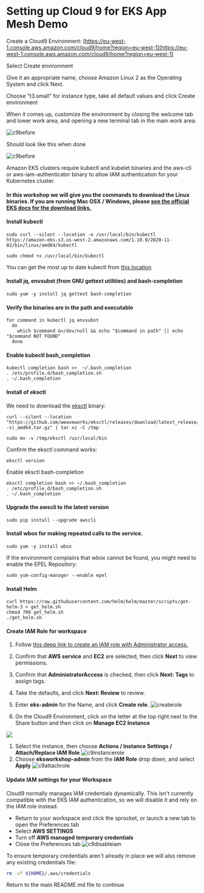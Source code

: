 # Setting up Cloud 9 for EKS App Mesh Demo 

Create a Cloud9 Environment: [https://eu-west-1.console.aws.amazon.com/cloud9/home?region=eu-west-1](https://eu-west-1.console.aws.amazon.com/cloud9/home?region=eu-west-1)

Select Create environment

Give it an appropriate name, choose Amazon Linux 2 as the Operating System and click Next.

Choose "t3.small" for instance type, take all default values and click Create environment

When it comes up, customize the environment by closing the welcome tab and lower work area, and opening a new terminal tab in the main work area: 

![c9before](img/c9before.png)

Should look like this when done

![c9before](img/c9after.png )


Amazon EKS clusters require kubectl and kubelet binaries and the aws-cli or aws-iam-authenticator
binary to allow IAM authentication for your Kubernetes cluster.


#### In this workshop we will give you the commands to download the Linux binaries. If you are running Mac OSX / Windows, please [see the official EKS docs for the download links.](https://docs.aws.amazon.com/eks/latest/userguide/getting-started.html)

#### Install kubectl
```
sudo curl --silent --location -o /usr/local/bin/kubectl https://amazon-eks.s3.us-west-2.amazonaws.com/1.18.9/2020-11-02/bin/linux/amd64/kubectl

sudo chmod +x /usr/local/bin/kubectl
```

You can get the most up to date kubectl from [this location](https://docs.aws.amazon.com/eks/latest/userguide/install-kubectl.html)

#### Install jq, envsubst (from GNU gettext utilities) and bash-completion
```
sudo yum -y install jq gettext bash-completion
```

#### Verify the binaries are in the path and executable
```
for command in kubectl jq envsubst
  do
    which $command &>/dev/null && echo "$command in path" || echo "$command NOT FOUND"
  done
```

#### Enable kubectl bash_completion
```
kubectl completion bash >>  ~/.bash_completion
. /etc/profile.d/bash_completion.sh
. ~/.bash_completion
```
#### Install of eksctl 

We need to download the [eksctl](https://eksctl.io/) binary:
```
curl --silent --location "https://github.com/weaveworks/eksctl/releases/download/latest_release/eksctl_$(uname -s)_amd64.tar.gz" | tar xz -C /tmp

sudo mv -v /tmp/eksctl /usr/local/bin

```

Confirm the eksctl command works:
```
eksctl version
```

Enable eksctl bash-completion
```
eksctl completion bash >> ~/.bash_completion
. /etc/profile.d/bash_completion.sh
. ~/.bash_completion
```
#### Upgrade the awscli to the latest version 

```
sudo pip install --upgrade awscli
```

#### Install wbox for making repeated calls to the service. 

```
sudo yum -y install wbox
```

If the environment complains that wbox cannot be found, you might need to enable the EPEL Repository:

```
sudo yum-config-manager --enable epel
```

#### Install Helm
```
curl https://raw.githubusercontent.com/helm/helm/master/scripts/get-helm-3 > get_helm.sh
chmod 700 get_helm.sh
./get_helm.sh
```

#### Create IAM Role for workspace 

1. Follow [this deep link to create an IAM role with Administrator access.](https://console.aws.amazon.com/iam/home#/roles$new?step=review&commonUseCase=EC2%2BEC2&selectedUseCase=EC2&policies=arn:aws:iam::aws:policy%2FAdministratorAccess)
1. Confirm that **AWS service** and **EC2** are selected, then click **Next** to view permissions.
1. Confirm that **AdministratorAccess** is checked, then click **Next: Tags** to assign tags.
1. Take the defaults, and click **Next: Review** to review.
1. Enter **eks-admin** for the Name, and click **Create role**.
![createrole](img/createrole.png )


1. On the Cloud9 Environment, click on the letter at the top right next to the Share button and then click on **Manage EC2 Instance**

![](img/ec2manage.png)

1. Select the instance, then choose **Actions / Instance Settings / Attach/Replace IAM Role**
![c9instancerole](img/c9instancerole.png)
1. Choose **eksworkshop-admin** from the **IAM Role** drop down, and select **Apply**
![c9attachrole](img/c9attachrole.png)






#### Update IAM settings for your Workspace



Cloud9 normally manages IAM credentials dynamically. This isn't currently compatible with
the EKS IAM authentication, so we will disable it and rely on the IAM role instead.


- Return to your workspace and click the sprocket, or launch a new tab to open the Preferences tab
- Select **AWS SETTINGS**
- Turn off **AWS managed temporary credentials**
- Close the Preferences tab
![c9disableiam](img/c9disableiam.png)

To ensure temporary credentials aren't already in place we will also remove
any existing credentials file:
```sh
rm -vf ${HOME}/.aws/credentials
```

Return to the main README.md file to continue

